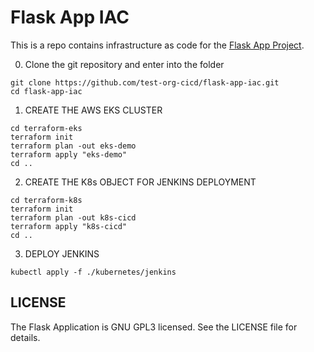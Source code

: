# Flask App IAC

This is a repo contains infrastructure as code for the [Flask App Project](https://github.com/test-org-cicd/flask-app-project).

0. Clone the git repository and enter into the folder
```
git clone https://github.com/test-org-cicd/flask-app-iac.git
cd flask-app-iac
```

1. CREATE THE AWS EKS CLUSTER
```
cd terraform-eks
terraform init
terraform plan -out eks-demo
terraform apply "eks-demo"
cd ..
```

2. CREATE THE K8s OBJECT FOR JENKINS DEPLOYMENT
```
cd terraform-k8s
terraform init
terraform plan -out k8s-cicd
terraform apply "k8s-cicd"
cd ..
```

3. DEPLOY JENKINS
```
kubectl apply -f ./kubernetes/jenkins
```

## LICENSE

The Flask Application is GNU GPL3 licensed. See the LICENSE file for details.
